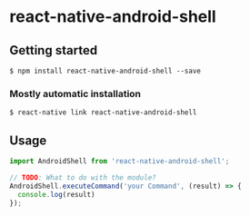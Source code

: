 # react-native-android-shell

## Getting started

`$ npm install react-native-android-shell --save`

### Mostly automatic installation

`$ react-native link react-native-android-shell`

## Usage
```javascript
import AndroidShell from 'react-native-android-shell';

// TODO: What to do with the module?
AndroidShell.executeCommand('your Command', (result) => {
  console.log(result)
});
```
